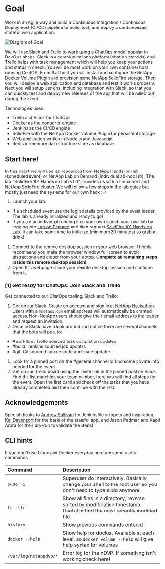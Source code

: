 # Goal #
Work in an Agile way and build a Continuous Integration / Continuous Deployment (CI/CD) pipeline to build, test, and deploy a containerized stateful web application:

![Diagram of Goal](https://cloud.githubusercontent.com/assets/917241/24906319/8e73ddca-1eb7-11e7-94fc-f05c34fb3e15.png)

We will use Slack and Trello to work using a ChatOps model popular in DevOps shops.  Slack is a communications platform (chat on steroids) and Trello helps with task management which will help you keep your actions and status in check.  You will do most work on your own container host running CentOS. From that host you will install and configure the NetApp Docker Volume Plugin and provision some NetApp SolidFire storage. Then you will deploy a web application and database and test it works properly. Next you will setup Jenkins, including integration with Slack, so that you can quickly test and deploy new releases of the app that will be rolled out during the event.

Technologies used:

- Trello and Slack for ChatOps
- Docker as the container engine
- Jenkins as the CI/CD engine
- SolidFire with the NetApp Docker Volume Plugin for persistent storage
- Web application written in Node.js and Javascript
- Redis in-memory data structure store as database

## Start here! ##
In this event we will use lab resources from NetApp Hands-on-lab (scheduled event) or NetApp Lab on Demand (individual ad-hoc lab).  The lab "SolidFire 101 Hands on Lab v1.0" provides us with a Linux host and NetApp SolidFire cluster.  We will follow a few steps in the lab guide but mostly just need the systems for our own hack :-)

1. Launch your lab:
 - If a scheduled event use the login details provided by the event leader.  The lab is already initialized and ready to go!
 - If you are an individual running it on your own launch your own lab by logging into [Lab on Demand](https://labondemand.netapp.com/?p=library) and then request [SolidFire 101 Hands on Lab](https://labondemand.netapp.com/?p=RequestLab&id=10300).  It can take some time to initialize (minimum 20 minutes) so grab a drink!
1. Connect to the remote desktop session in your web browser.  I highly recommend you make the browser window full screen to avoid distractions and clutter from your laptop.  **Complete all remaining steps inside this remote desktop session!**
1. Open this webpage inside your remote desktop session and continue from it.

### [1] Get ready for ChatOps:  Join Slack and Trello ###
Get connected to our ChatOps tooling; Slack and Trello:

1. Get on our Slack. Create an account and sign in at [NetApp Hackathon](https://netapp-hackathon.slack.com/). Users with a `@netapp.com` email address will automatically be granted access.  Non-NetApp users should give their email address to the leader and request an invitation.
1. Once in Slack have a look around and notice there are several channels that the bots will post to:
 - \#workflow: Trello sourced task completion updates
 - \#build: Jenkins sourced job updates
 - \#git: Git sourced source code and issue updates
1. Look for a pinned post on the #general channel to find some private info needed for the event.
1. Get on our Trello board using the invite link in the pinned post on Slack.  Find the list matching your team number, here you will find all steps for the event.  Open the first card and check off the tasks that you have already completed and then continue with the rest.

## Acknowledgements ##

Special thanks to [Andrew Sullivan](https://github.com/acsulli) for Jenkinsfile snippets and inspiration, [Kai Davenport](https://github.com/binocarlos) for the basis of the stateful app, and Jason Padman and Kapil Arora for their dry-run to validate the steps!

## CLI hints ##

If you don't use Linux and Docker everyday here are some useful commands:

| Command                        | Description     |
| :----------------------------- | :----------------------------------------------------------------------------------------------------------------------- |
| `sudo -i`                      | Superuser do interactively.  Basically change your shell to the root user so you don't need to type sudo anymore.        |
| `ls -ltr`                      | Show all files in a directory, reverse sorted by modification timestamp.  Useful to find the most recently modified file.|
| `history`                      | Show previous commands entered                                                                                           |
| `docker --help`                | Show help for docker.  Available at each level, so `docker volume --help` will give help syntax for volumes              |
| `/var/log/netappdvp/*`         | Error log for the nDVP.  If something isn't working check here!                                                          |
